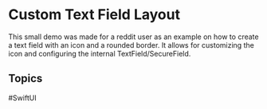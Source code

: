 # Custom Text Field Layout
This small demo was made for a reddit user as an example on how to create a text field with an icon and a rounded border.
It allows for customizing the icon and configuring the internal TextField/SecureField.


## Topics
#SwiftUI
